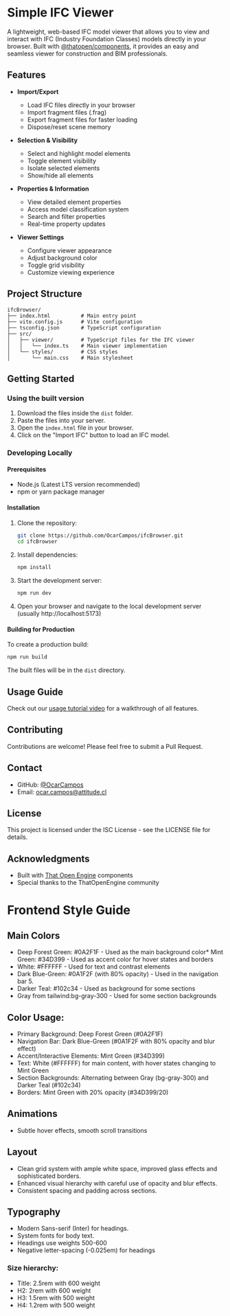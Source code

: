# Simple IFC Viewer

A lightweight, web-based IFC model viewer that allows you to view and interact with IFC (Industry Foundation Classes) models directly in your browser. Built with [@thatopen/components](https://github.com/ThatOpen/engine_components), it provides an easy and seamless viewer for construction and BIM professionals.

## Features

- **Import/Export**
  - Load IFC files directly in your browser
  - Import fragment files (.frag)
  - Export fragment files for faster loading
  - Dispose/reset scene memory

- **Selection & Visibility**
  - Select and highlight model elements
  - Toggle element visibility
  - Isolate selected elements
  - Show/hide all elements

- **Properties & Information**
  - View detailed element properties
  - Access model classification system
  - Search and filter properties
  - Real-time property updates

- **Viewer Settings**
  - Configure viewer appearance
  - Adjust background color
  - Toggle grid visibility
  - Customize viewing experience

## Project Structure

```
ifcBrowser/
├── index.html          # Main entry point
├── vite.config.js      # Vite configuration
├── tsconfig.json       # TypeScript configuration
├── src/
│   ├── viewer/         # TypeScript files for the IFC viewer
│   │   └── index.ts    # Main viewer implementation
│   └── styles/         # CSS styles
│       └── main.css    # Main stylesheet
```

## Getting Started

### Using the built version

1. Download the files inside the `dist` folder.
2. Paste the files into your server.
3. Open the `index.html` file in your browser.
4. Click on the "Import IFC" button to load an IFC model.

### Developing Locally

#### Prerequisites
- Node.js (Latest LTS version recommended)
- npm or yarn package manager

#### Installation

1. Clone the repository:
   ```bash
   git clone https://github.com/OcarCampos/ifcBrowser.git
   cd ifcBrowser
   ```

2. Install dependencies:
   ```bash
   npm install
   ```

3. Start the development server:
   ```bash
   npm run dev
   ```

4. Open your browser and navigate to the local development server (usually http://localhost:5173)

#### Building for Production

To create a production build:
```bash
npm run build
```

The built files will be in the `dist` directory.

## Usage Guide

Check out our [usage tutorial video](https://www.youtube.com/embed/pC96mbuW33A) for a walkthrough of all features.

## Contributing

Contributions are welcome! Please feel free to submit a Pull Request.

## Contact

- GitHub: [@OcarCampos](https://github.com/OcarCampos)
- Email: [ocar.campos@attitude.cl](mailto:ocar.campos@attitude.cl)

## License

This project is licensed under the ISC License - see the LICENSE file for details.

## Acknowledgments

- Built with [That Open Engine](https://github.com/ThatOpen) components
- Special thanks to the ThatOpenEngine community

# Frontend Style Guide

## Main Colors
* Deep Forest Green: #0A2F1F - Used as the main background color* Mint Green: #34D399 - Used as accent color for hover states and borders 
* White: #FFFFFF - Used for text and contrast elements
* Dark Blue-Green: #0A1F2F (with 80% opacity) - Used in the navigation bar 5. 
* Darker Teal: #102c34 - Used as background for some sections 
* Gray from tailwind:bg-gray-300 - Used for some section backgrounds

## Color Usage:

* Primary Background: Deep Forest Green (#0A2F1F)
* Navigation Bar: Dark Blue-Green (#0A1F2F with 80% opacity and blur effect)
* Accent/Interactive Elements: Mint Green (#34D399)
* Text: White (#FFFFFF) for main content, with hover states changing to Mint Green
* Section Backgrounds: Alternating between Gray (bg-gray-300) and Darker Teal (#102c34)
* Borders: Mint Green with 20% opacity (#34D399/20)

## Animations
* Subtle hover effects, smooth scroll transitions

## Layout
* Clean grid system with ample white space, improved glass effects and sophisticated borders. 
* Enhanced visual hierarchy with careful use of opacity and blur effects.
* Consistent spacing and padding across sections.

## Typography

* Modern Sans-serif (Inter) for headings.
* System fonts for body text.
* Headings use weights 500-600
* Negative letter-spacing (-0.025em) for headings

### Size hierarchy:

* Title: 2.5rem with 600 weight
* H2: 2rem with 600 weight
* H3: 1.5rem with 500 weight
* H4: 1.2rem with 500 weight

